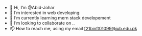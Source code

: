 - 👋 Hi, I’m @Abid-Johar
- 👀 I’m interested in web developing
- 🌱 I’m currently learning mern stack developement
- 💞️ I’m looking to collaborate on ..
- 📫 How to reach me, using my email f21binft01099@iub.edu.pk

<!---
Abid-Johar/Abid-Johar is a ✨ special ✨ repository because its `README.md` (this file) appears on your GitHub profile.
You can click the Preview link to take a look at your changes.
--->
